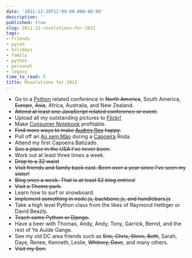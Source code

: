```yaml
---
date: '2011-12-29T12:09:00.000-08:00'
description: ''
published: true
slug: 2011-12-resolutions-for-2012
tags:
- friends
- pycon
- holidays
- family
- python
- personal
- legacy
time_to_read: 5
title: Resolutions for 2012
---
```


<ul><li>Go to a <a href="http://python.org/">Python</a> related conference in <strike>North America</strike>, South America, <strike>Europe</strike>, <strike>Asia</strike>, Africa, Australia, and New Zealand.</li><li><strike>Attend at least one JavaScript related conference or event.</strike></li><li>Upload all my outstanding pictures to <a href="http://www.flickr.com/photos/pydanny">Flickr!</a></li><li>Make <a href="http://consumernotebook.com/">Consumer Notebook</a> profitable.</li><li><strike>Find more ways to make <a href="http://twitter.com/audreyr">Audrey Roy</a> happy.</strike></li><li>Pull off an <a href="http://en.wikipedia.org/wiki/Aerial_cartwheel">Aú sem Mão</a> during a <a href="http://en.wikipedia.org/wiki/Capoeira">Capoeira</a> Roda.</li><li>Attend my first Capoeira Batizado.</li><li><strike>See a place in the USA I've never been.</strike></li><li>Work out at least three times a week.</li><li><strike>Drop to a 32 waist</strike></li><li><strike>Visit friends and family back east. Been over a year since I've seen my sister!</strike></li><li><strike>Blog once a week. That is at least 52 blog entries!</strike></li><li><strike>Visit a Theme park.</strike></li><li>Learn how to surf or snowboard.</li><li><strike>Implement something in node.js, backbone.js, and handlebars.js</strike></li><li>Take a high level Python class from the likes of Raymond Hettiger or David Beazly.</li><li><strike>Teach some Python or Django.</strike></li><li>Have a beer with Thomas, Andy, Andy, Tony, Garrick, Bernd, and the rest of Ye Aulde Gange.</li><li>See my old DC area friends such as <strike>Eric, Chris, Steve, Beth</strike>, Sarah, Daye, Renee, Kenneth, Leslie, <strike>Whitney, Dave</strike>, and many others.</li><li><strike>Visit my Son.</strike></li></ul>
